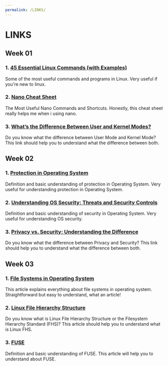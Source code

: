 ```yaml
---
permalink: /LINKS/
---
```


# LINKS

## Week 01
### 1. [45 Essential Linux Commands (with Examples)](https://www.tutorialworks.com/linux-commands/)
Some of the most useful commands and programs in Linux. Very useful if you're new to linux.
### 2. [Nano Cheat Sheet](http://www.cheat-sheets.org/saved-copy/Nano_Cheat_Sheet.pdf)
The Most Useful Nano Commands and Shortcuts. Honestly, this cheat sheet really helps me when i using nano.
### 3. [What’s the Difference Between User and Kernel Modes?](https://www.baeldung.com/cs/user-kernel-modes)
Do you know what the difference between User Mode and Kernel Mode? This link should help you to understand what the difference between both.

## Week 02
### 1. [Protection in Operating System](https://www.javatpoint.com/protection-in-operating-system)
Definition and basic understanding of protection in Operating System. Very useful for understanding protection in Operating System.
### 2. [Understanding OS Security: Threats and Security Controls](https://www.hysolate.com/learn/sandboxing/understanding-os-security-threats-and-security-controls/)
Definition and basic understanding of security in Operating System. Very useful for understanding OS security.
### 3. [Privacy vs. Security: Understanding the Difference](https://www.auditboard.com/blog/privacy-vs-security/#:~:text=Privacy%20typically%20refers%20to%20the,%2C%20leak%2C%20or%20cyber%20attack.)
Do you know what the difference between Privacy and Security? This link should help you to understand what the difference between both.

## Week 03
### 1. [File Systems in Operating System](https://www.geeksforgeeks.org/file-systems-in-operating-system/)
This article explains everything about file systems in operating system. Straightforward but easy to understand, what an article!
### 2. [Linux File Hierarchy Structure](https://www.geeksforgeeks.org/linux-file-hierarchy-structure/)
Do you know what is Linux File Hierarchy Structure or the Filesystem Hierarchy Standard (FHS)? This article should help you to understand what is Linux FHS.
### 3. [FUSE](https://www.kernel.org/doc/html/latest/filesystems/fuse.html)
Definition and basic understanding of FUSE. This article will help you to understand about FUSE.

